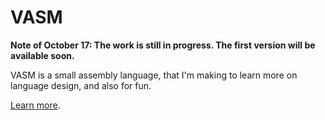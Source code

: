 # VASM

**Note of October 17: The work is still in progress. The first version will be available soon.**

VASM is a small assembly language, that I'm making to learn more on language design, and also for fun.

[Learn more](Doc.md).